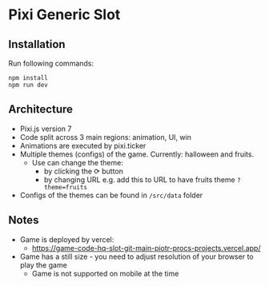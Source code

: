 # Pixi Generic Slot

## Installation

Run following commands:

```
npm install
npm run dev
```

## Architecture

- Pixi.js version 7
- Code split across 3 main regions: animation, UI, win
- Animations are executed by pixi.ticker
- Multiple themes (configs) of the game. Currently: halloween and fruits.
    - Use can change the theme:
        - by clicking the ⟳ button
        - by changing URL e.g. add this to URL to have fruits theme `?theme=fruits`
- Configs of the themes can be found in `/src/data` folder 

## Notes

- Game is deployed by vercel:
    - https://game-code-hq-slot-git-main-piotr-procs-projects.vercel.app/
- Game has a still size - you need to adjust resolution of your browser to play the game
    - Game is not supported on mobile at the time    
